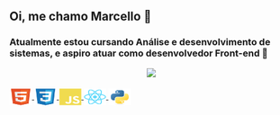 ## Oi, me chamo Marcello 👋
### Atualmente estou cursando Análise e desenvolvimento de sistemas, e aspiro atuar como desenvolvedor Front-end 👾

<div align="center">
  <a href="https://github.com/MarcelloFarias">
  <img height="180em" src="https://github-readme-stats.vercel.app/api/top-langs/?username=MarcelloFarias&layout=compact&langs_count=7&theme=dark"/>
</div>
 
<div style="display: inline_block"><br>
  <img align="center"  height="30" width="40" src="https://raw.githubusercontent.com/devicons/devicon/master/icons/html5/html5-original.svg">
  <img align="center" height="30" width="40" src="https://raw.githubusercontent.com/devicons/devicon/master/icons/css3/css3-original.svg">
  <img align="center" height="30" width="40" src="https://raw.githubusercontent.com/devicons/devicon/master/icons/javascript/javascript-plain.svg">
  <img align="center" alt="Marcello-React" height="30" width="40" src="https://raw.githubusercontent.com/devicons/devicon/master/icons/react/react-original.svg">
  <img align="center" alt="Marcello-Python" height="30" width="40" src="https://raw.githubusercontent.com/devicons/devicon/master/icons/python/python-original.svg">
</div>
